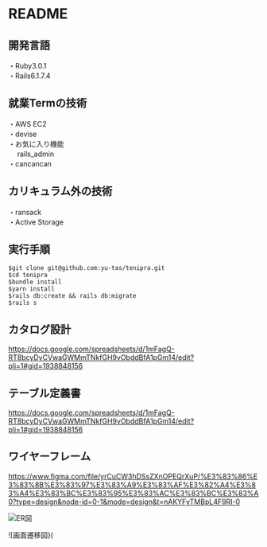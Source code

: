 # README

## 開発言語
・Ruby3.0.1<br>
・Rails6.1.7.4<br>
## 就業Termの技術
・AWS EC2<br>
・devise<br>
・お気に入り機能<br>　
rails_admin<br>
・cancancan<br>
## カリキュラム外の技術
・ransack<br>
・Active Storage<br>
## 実行手順
```
$git clone git@github.com:yu-tas/tenipra.git
$cd tenipra
$bundle install
$yarn install
$rails db:create && rails db:migrate
$rails s
```
## カタログ設計
https://docs.google.com/spreadsheets/d/1mFagQ-RT8bcyDyCVwaGWMmTNkfGH9vObddBfA1pGm14/edit?pli=1#gid=1938848156
## テーブル定義書
https://docs.google.com/spreadsheets/d/1mFagQ-RT8bcyDyCVwaGWMmTNkfGH9vObddBfA1pGm14/edit?pli=1#gid=1938848156
## ワイヤーフレーム
https://www.figma.com/file/yrCuCW3hDSsZXnOPEQrXuP/%E3%83%86%E3%83%8B%E3%83%97%E3%83%A9%E3%83%AF%E3%82%A4%E3%83%A4%E3%83%BC%E3%83%95%E3%83%AC%E3%83%BC%E3%83%A0?type=design&node-id=0-1&mode=design&t=nAKYFyTMBpL4F9RI-0

![ER図](https://github.com/yu-tas/tenipra/blob/master/ER%E5%9B%B3.drawio.png)


![画面遷移図}(

